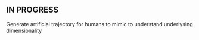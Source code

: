 ## IN PROGRESS

Generate artificial trajectory for humans to mimic to understand underlysing dimensionality